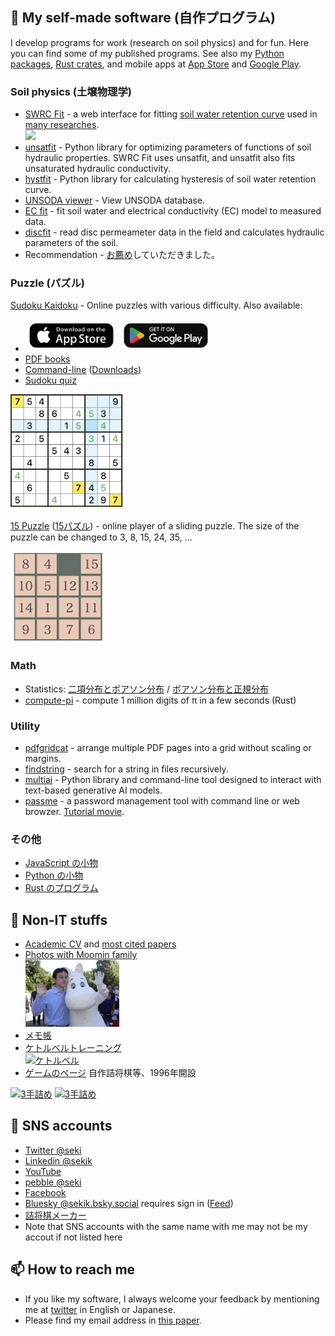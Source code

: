 ## 🔭 My self-made software (自作プログラム)
I develop programs for work (research on soil physics) and for fun. Here you can find some of my published programs. See also my [Python packages](https://pypi.org/user/seki/), [Rust crates](https://crates.io/users/sekika), and mobile apps at [App Store](https://apps.apple.com/developer/katsutoshi-seki/id1692159497) and [Google Play](https://play.google.com/store/apps/dev?id=9194226144632155310).

### Soil physics (土壌物理学)
- [SWRC Fit](https://seki.webmasters.gr.jp/swrc/) - a web interface for fitting [soil water retention curve](https://en.wikipedia.org/wiki/Water_retention_curve) used in [many researches](https://scholar.google.com/citations?view_op=view_citation&hl=en&user=Gs_ABawAAAAJ&citation_for_view=Gs_ABawAAAAJ:9yKSN-GCB0IC).<br>[<img src="https://seki.webmasters.gr.jp/swrc/img/1015.png" width="180">](https://seki.webmasters.gr.jp/swrc/)
- [unsatfit](https://sekika.github.io/unsatfit/) - Python library for optimizing parameters of functions of soil hydraulic properties. SWRC Fit uses unsatfit, and unsatfit also fits unsaturated hydraulic conductivity.
- [hystfit](https://sekika.github.io/hystfit/) - Python library for calculating hysteresis of soil water retention curve.
- [UNSODA viewer](https://sekika.github.io/unsoda/) - View UNSODA database.
- [EC fit](https://seki.webmasters.gr.jp/ecfit/) - fit soil water and electrical conductivity (EC) model to measured data.
- [discfit](https://github.com/sekika/discfit) - read disc permeameter data in the field and calculates hydraulic parameters of the soil.
- Recommendation - [お薦め](https://www.jstage.jst.go.jp/article/jssoilphysics/148/0/148_45/_article/-char/ja/)していただきました。

### Puzzle (パズル)
[Sudoku Kaidoku](https://sekika.github.io/kaidoku/sudoku/) - Online puzzles with various difficulty. Also available:

* <a href="https://apps.apple.com/app/sudoku-kaidoku/id6450177207"><img src="appstore.png" alt="Download on the App Store" 
 style="border-radius: 13px; width: 135px; background-size: contain; margin:6px;"></a> <a href="https://play.google.com/store/apps/details?id=io.github.sekika.sudoku"><img src="googleplay.png" alt="Download on the Google Play" 
 style="border-radius: 13px; width: 135px; background-size: contain; margin:6px;"></a>
* [PDF books](https://sekika.github.io/kaidoku/book)
* [Command-line](https://sekika.github.io/kaidoku/) ([Downloads](https://pepy.tech/projects/kaidoku))
* [Sudoku quiz](https://twilog.togetter.com/seki/search?word=%23sudoku)

<a href="https://sekika.github.io/kaidoku/sudoku"><img src="sudoku.jpg" width="180"></a>

[15 Puzzle](https://sekika.github.io/2020/01/14/15Puzzle/) ([15パズル](https://sekika.github.io/2020/01/17/15Puzzle/)) - online player of a sliding puzzle. The size of the puzzle can be changed to 3, 8, 15, 24, 35, ...

<a href="https://sekika.github.io/2020/01/14/15Puzzle/"><img src="15.png" width="150"></a>

### Math
- Statistics: [二項分布とポアソン分布](https://sekika.github.io/2020/11/20/Binomial/) / [ポアソン分布と正規分布](https://sekika.github.io/2020/01/04/Poisson/)
- [compute-pi](https://crates.io/crates/compute-pi) - compute 1 million digits of &pi; in a few seconds (Rust)

### Utility
- [pdfgridcat](https://pypi.org/project/pdfgridcat/) - arrange multiple PDF pages into a grid without scaling or margins.
- [findstring](https://pypi.org/project/findstring/) - search for a string in files recursively.
- [multiai](https://sekika.github.io/multiai/) - Python library and command-line tool designed to interact with text-based generative AI models.
- [passme](https://github.com/sekika/passme/blob/master/doc/README.rst) - a password management tool with command line or web browzer. [Tutorial movie](https://youtu.be/6DXPhyYhYsE).

### その他
- [JavaScript の小物](https://sekika.github.io/tags/javascript/index.html)
- [Python の小物](https://sekika.github.io/tags/python/index.html)
- [Rust のプログラム](https://sekika.github.io/tags/rust/)

## 🌱 Non-IT stuffs
- [Academic CV](https://researchmap.jp/sekik/) and [most cited papers](https://scholar.google.com/citations?user=Gs_ABawAAAAJ)
- [Photos with Moomin family<br><img src="moomin.jpg" width="150">](https://seki.webmasters.gr.jp/photo/moomin2011/)
- [メモ帳](https://sekika.github.io)
- [ケトルベルトレーニング<br>![ケトルベル](https://pbs.twimg.com/profile_banners/3842711/1643460988/300x100)](kettlebell/Readme.md)
- [ゲームのページ](https://seki.webmasters.gr.jp/) 自作詰将棋等、1996年開設

[![3手詰め](https://shogipic.jp/v/11b3.png)](https://seki.webmasters.gr.jp/shogi/tume/tume-a3.htm)
[![3手詰め](https://shogipic.jp/v/FfT.png)](https://seki.webmasters.gr.jp/shogi/tume/tume-a4.htm)

## 👯 SNS accounts
- [Twitter @seki](https://twitter.com/seki)
- [Linkedin @sekik](https://www.linkedin.com/in/sekik/)
- [YouTube](https://www.youtube.com/channel/UCcrzhK0Uy9b4tWf1uhbWN-Q)
- [pebble @seki](https://pebble.is/seki)
- [Facebook](https://www.facebook.com/katsutoshi.seki)
- [Bluesky @sekik.bsky.social](https://bsky.app/profile/sekik.bsky.social) requires sign in ([Feed](bluesky/feed.md))
- [詰将棋メーカー](https://tsumeshogi.com/users/sekik)
- Note that SNS accounts with the same name with me may not be my accout if not listed here

## 📫 How to reach me
- If you like my software, I always welcome your feedback by mentioning me at [twitter](https://twitter.com/seki) in English or Japanese.
- Please find my email address in [this paper](https://acsess.onlinelibrary.wiley.com/doi/10.1002/vzj2.20168).

<!--
**sekika/sekika** is a ✨ _special_ ✨ repository because its `README.md` (this file) appears on your GitHub profile written in Python.

Here are some ideas to get you started:

- 🔭 I’m currently working on ...
- 🌱 I’m currently learning ...
- 👯 I’m looking to collaborate on ...
- 🤔 I’m looking for help with ...
- 💬 Ask me about ...
- 📫 How to reach me: ...
- 😄 Pronouns: ...
- ⚡ Fun fact: ...
-->
